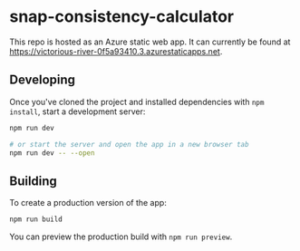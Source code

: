 # snap-consistency-calculator

This repo is hosted as an Azure static web app. It can currently be found at https://victorious-river-0f5a93410.3.azurestaticapps.net.

## Developing

Once you've cloned the project and installed dependencies with `npm install`, start a development server:

```bash
npm run dev

# or start the server and open the app in a new browser tab
npm run dev -- --open
```

## Building

To create a production version of the app:

```bash
npm run build
```

You can preview the production build with `npm run preview`.
